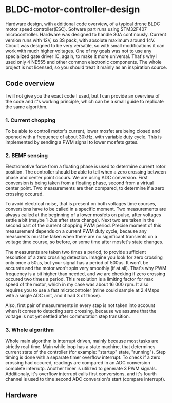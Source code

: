 # BLDC-motor-controller-design
Hardware design, with additional code overview, of a typical drone BLDC motor speed controller(ESC).
Sofware part runs using STM32F407 microcontroller. Hardware was designed to handle 30A continously. Current version runs with 12V, so 3S pack, with absolute maximum around 14V. Circuit was designed to be very versatile, so with small modifications it can work with much higher voltages. One of my goals was not to use any specialized gate driver IC, again, to make it more universal. That's why I used only 4 NE555 and other common electronic components. 
The whole project is not licensed, so you should treat it mainly as an inspiration source.

## Code overview
I will not give you the exact code I used, but I can provide an overview of the code and it's working principle, which can be a small guide to replicate the same algorithm.

### 1. Current chopping
To be able to controll motor's current, lower mosfet are being closed and opened with a frequence of about 30kHz, with variable duty cycle. This is implemented by sending a PWM signal to lower mosfets gates. 

### 2. BEMF sensing
Electromotive force from a floating phase is used to determine current rotor position. The controller should be able to tell when a zero crossing between phase and center point occurs. We are using ADC conversion. First conversion is being taken from a floating phase, second from a virtual center point. Two measurements are then compared, to determine if a zero crossing occured. 

To avoid electrical noise, that is present on both voltages time courses, conversions have to be called in a specific moment. Two measurements are always called at the beginning of a lower mosfets on pulse, after voltages settle a bit (maybe 1-2us after state change). Next two are taken in the second part of the current chopping PWM period. Precise moment of this measurement depends on a current PWM duty cycle, because any measurents must be taken when there are no significant transients on a voltage time course, so before, or some time after mosfet's state changes. 
	
The measurents are taken two times a period, to provide sufficient resolution of a zero crossing detection. Imagine you look for zero crossing only once a 50us, but your signal has a period of 500us. It won't be accurate and the motor won't spin very smoothly (if at all). That's why PWM frequency is a bit higher than needed, and we are checking if zero crossing occured two times a period. This resolution is a limiting factor for max speed of the motor, which in my case was about 16 000 rpm. It also requires you to use a fast microcontroler (mine could sample at 2.4Msps with a single ADC unit, and it had 3 of those). 
	
Also, first pair of measurements in every step is not taken into account when it comes to detecting zero crossing, because we assume that the voltage is not yet settled after commutation step transition. 

### 3. Whole algorithm
Whole main algorithm is interrupt driven, mainly because most tasks are strictly real-time. Main while loop has a state machine, that determines current state of the controller (for example: "startup" state, "running"). Step timing is done with a separate timer overflow interrupt. To check if a zero crossing had occured, readings are compared in an ADC conversion complete interrutp. Another timer is utilized to generate 3 PWM signals. Additionaly, it's overflow interrupt calls first conversions, and it's fourth channel is used to time second ADC conversion's start (compare interrupt).

## Hardware
